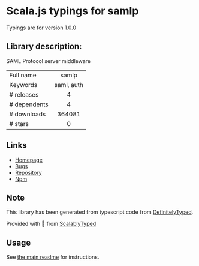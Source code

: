 
# Scala.js typings for samlp

Typings are for version 1.0.0

## Library description:
SAML Protocol server middleware

|                    |                 |
| ------------------ | :-------------: |
| Full name          | samlp |
| Keywords           | saml, auth |
| # releases         | 4 |
| # dependents       | 4 |
| # downloads        | 364081 |
| # stars            | 0 |

## Links
- [Homepage](https://github.com/auth0/node-samlp#readme)
- [Bugs](https://github.com/auth0/node-samlp/issues)
- [Repository](https://github.com/auth0/node-samlp)
- [Npm](https://www.npmjs.com/package/samlp)
    


## Note
This library has been generated from typescript code from [DefinitelyTyped](https://definitelytyped.org).

Provided with :purple_heart: from [ScalablyTyped](https://github.com/oyvindberg/ScalablyTyped)

## Usage
See [the main readme](../../readme.md) for instructions.


